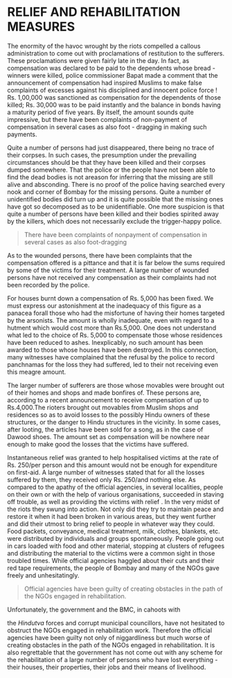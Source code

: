 # RELIEF AND REHABILITATION MEASURES

The enormity of the havoc wrought by the riots compelled a
callous administration to come out with proclamations of restitution to
the sufferers. These proclamations were given fairly late in the day. In
fact, as compensation was declared to be paid to the dependents
whose bread - winners were killed, police commissioner Bapat made a
comment that the announcement of compensation had inspired
Muslims to make false complaints of excesses against his disciplined
and innocent police force ! Rs. 1,00,000 was sanctioned as
compensation for the dependents of those killed; Rs. 30,000 was to
be paid instantly and the balance in bonds having a maturity period of
five years. By itself, the amount sounds quite impressive, but there
have been complaints of non-payment of compensation in several
cases as also foot - dragging in making such payments.

Quite a number of persons had just disappeared, there being no
trace of their corpses. In such cases, the
presumption under the prevailing
circumstances should be that they have
been killed and their corpses dumped
somewhere. That the police or the people
have not been able to find the dead bodies
is not areason for inferring that the missing
are still alive and absconding. There is no
proof of the police having searched every
nook and corner of Bombay for the missing persons. Quite a number
of unidentified bodies did turn up and it is quite possible that the
missing ones have got so decomposed as to be unidentifiable. One
more suspicion is that quite a number of persons have been killed
and their bodies spirited away by the killers, which does not
necessarily exclude the trigger-happy police.

>There have been
complaints of nonpayment
of
compensation in
several cases as also
foot-dragging

As to the wounded persons, there have been complaints that the
compensation offered is a pittance and that it is far below the sums
required by some of the victims for their treatment. A large number of
wounded persons have not received any compensation as their
complaints had not been recorded by the police.

For houses burnt down a compensation of Rs. 5,000 has been
fixed. We must express our astonishment at the inadequacy of this
figure as a panacea forall those who had the misfortune of having their
homes targeted by the arsonists. The amount is wholly inadequate,
even with regard to a hutment which would cost more than Rs.5,000.
One does not understand what led to the choice of Rs. 5,000 to
compensate those whose residences have been reduced to ashes.
Inexplicably, no such amount has been awarded to those whose
houses have been destroyed. In this connection, many witnesses
have complained that the refusal by the police to record
panchnamas for the loss they had suffered, led to their not
receiving even this meagre amount.

The larger number of sufferers are those whose movables were
brought out of their homes and shops and made bonfires of. These
persons are, according to a recent announcement to receive
compensation of up to Rs.4,000.The rioters brought out movables
from Muslim shops and residences so as to avoid losses to the
possibly Hindu owners of these structures, or the danger to Hindu
structures in the vicinity. In some cases, after looting, the articles
have been sold for a song, as in the case of Dawood shoes. The
amount set as compensation will be nowhere near enough to make
good the losses that the victims have
suffered.

Instantaneous relief was granted to
help hospitalised victims at the rate of Rs.
250/per person and this amount would
not be enough for expenditure on first-aid.
A large number of witnesses stated that
for all the losses suffered by them, they
received only Rs. 250/and nothing else.
As compared to the apathy of the official agencies, in several
localities, people on their own or with the help of various
organisations, succeeded in staving off trouble, as well as
providing the victims with relief . In the very midst of the riots they
swung into action. Not only did they try to maintain peace and
restore it when it had been broken in various areas, but they went
further and did their utmost to bring relief to people in whatever
way they could. Food packets, conveyance, medical treatment,
milk, clothes, blankets, etc. were distributed by individuals and
groups spontaneously. People going out in cars loaded with food
and other material, stopping at clusters of refugees and distributing
the material to the victims were a common sight in those troubled
times. While official agencies haggled about their cuts and their
red tape requirements, the people of Bombay and many of the
NGOs gave freely and unhesitatingly.

>Official agencies
have been guilty of
creating obstacles in
the path of the NGOs
engaged in
rehabilitation.

Unfortunately, the government and the BMC, in cahoots with

the _Hindutva_ forces and corrupt municipal councillors, have not
hesitated to obstruct the NGOs engaged in rehabilitation work.
Therefore the official agencies have been guilty not only of
niggardliness but much worse of creating obstacles in the path of the
NGOs engaged in rehabilitation. It is also regrettable that the
government has not come out with any scheme for the rehabilitation of
a large number of persons who have lost everything - their houses,
their properties, their jobs and their means of livelihood.
